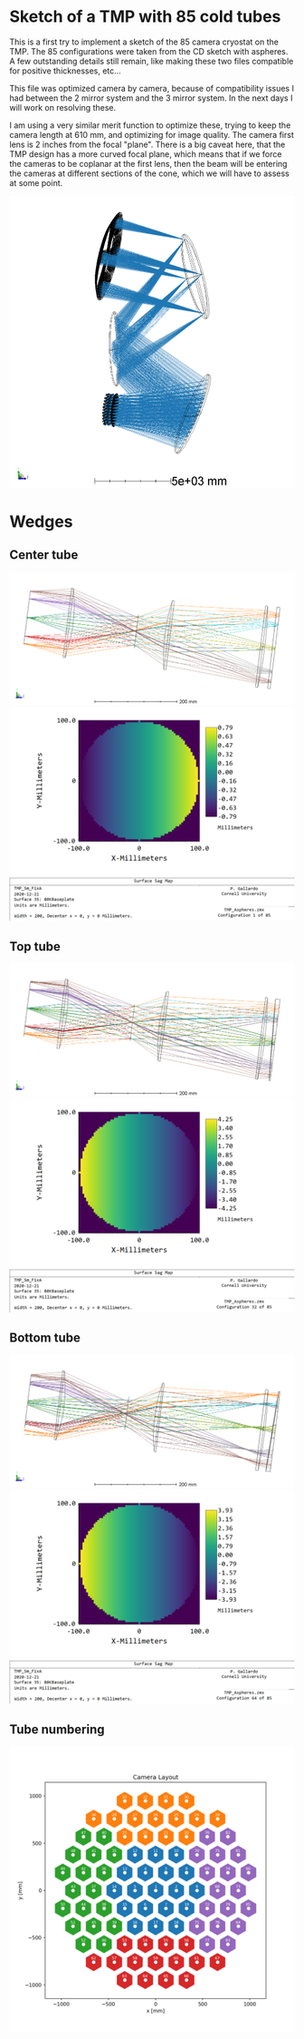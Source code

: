 # Sketch of a TMP with 85 cold tubes

This is  a first try to implement a sketch of the 85 camera cryostat on the TMP. The 85 configurations were taken from the CD sketch with aspheres. A few outstanding details still remain, like making these two files compatible for positive thicknesses, etc...

This file was optimized camera by camera, because of compatibility issues I had between the 2 mirror system and the 3 mirror system. In the next days I will work on resolving these.

I am using a very similar merit function to optimize these, trying to keep the camera length at 610 mm, and optimizing for image quality. The camera first lens is 2 inches from the focal "plane". There is a big caveat here, that the TMP design has a more curved focal plane, which means that if we force the cameras to be coplanar at the first lens, then the beam will be entering the cameras at different sections of the cone, which we will have to assess at some point.

![85camTMP](3DLayout/full_layout.png)

# Wedges

## Center tube

![centertube](wedges/3DLayout_cam01.png)
![centertube](wedges/sag_cam01.png)

## Top tube
![centertube](wedges/3DLayout_cam32.png)
![centertube](wedges/sag_cam32.png)

## Bottom tube
![centertube](wedges/3DLayout_cam64.png)
![centertube](./wedges/sag_cam64.png)

## Tube numbering
![tube_numbering](camera_groups.png)
